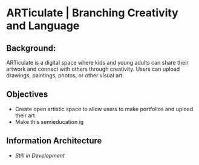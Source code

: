 # ARTiculate | Branching Creativity and Language

## Background:
ARTiculate is a digital space where kids and young adults can share their artwork and connect with others through creativity. Users can upload drawings, paintings, photos, or other visual art.

## Objectives
- Create open artistic space to allow users to make portfolios and upload their art
- Make this semieducation ig

## Information Architecture
- *Still in Development*
